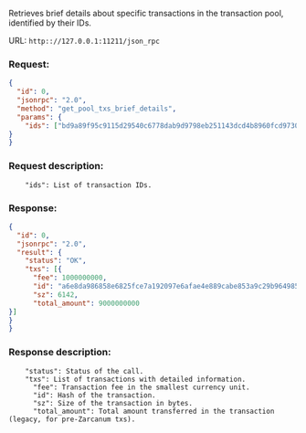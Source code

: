 Retrieves brief details about specific transactions in the transaction pool, identified by their IDs.

URL: ```http:://127.0.0.1:11211/json_rpc```
### Request: 
```json
{
  "id": 0,
  "jsonrpc": "2.0",
  "method": "get_pool_txs_brief_details",
  "params": {
    "ids": ["bd9a89f95c9115d29540c6778dab9d9798eb251143dcd4b8960fcd9730a1471c","1c938f04c935d976310c4338fc570ea20777951471609f3edecb341ea4932b0a"]
}
}
```
### Request description: 
```
    "ids": List of transaction IDs.

```
### Response: 
```json
{
  "id": 0,
  "jsonrpc": "2.0",
  "result": {
    "status": "OK",
    "txs": [{
      "fee": 1000000000,
      "id": "a6e8da986858e6825fce7a192097e6afae4e889cabe853a9c29b964985b23da8",
      "sz": 6142,
      "total_amount": 9000000000
}]
}
}
```
### Response description: 
```
    "status": Status of the call.
    "txs": List of transactions with detailed information.
      "fee": Transaction fee in the smallest currency unit.
      "id": Hash of the transaction.
      "sz": Size of the transaction in bytes.
      "total_amount": Total amount transferred in the transaction (legacy, for pre-Zarcanum txs).

```
